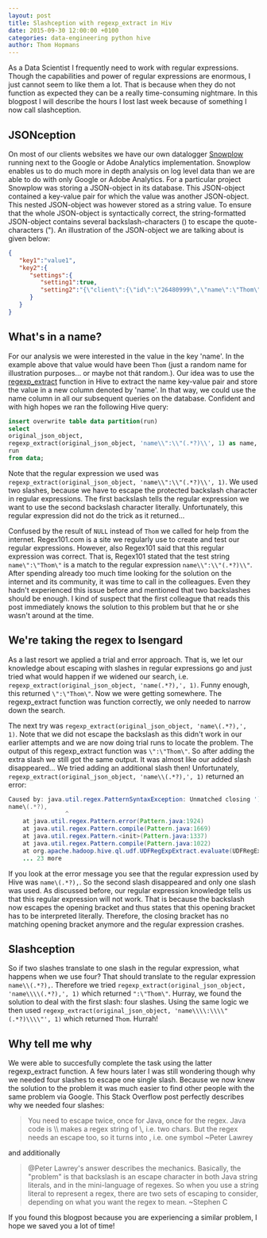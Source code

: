 ```yaml
---
layout: post
title: Slashception with regexp_extract in Hiv
date: 2015-09-30 12:00:00 +0100
categories: data-engineering python hive
author: Thom Hopmans
---
```


As a Data Scientist I frequently need to work with regular expressions. Though the capabilities and power of regular expressions are enormous, I just cannot seem to like them a lot. That is because when they do not function as expected they can be a really time-consuming nightmare. In this blogpost I will describe the hours I lost last week because of something I now call slashception.

## JSONception

On most of our clients websites we have our own datalogger <a href="http://snowplowanalytics.com/" target="_blank">Snowplow</a> running next to the Google or Adobe Analytics implementation. Snowplow enables us to do much more in depth analysis on log level data than we are able to do with only Google or Adobe Analytics. For a particular project Snowplow was storing a JSON-object in its database. This JSON-object contained a key-value pair for which the value was another JSON-object. This nested JSON-object was however stored as a string value. To ensure that the whole JSON-object is syntactically correct, the string-formatted JSON-object contains several backslash-characters (\) to escape the quote-characters ("). An illustration of the JSON-object we are talking about is given below:

```json
{  
   "key1":"value1",
   "key2":{  
      "settings":{  
         "setting1":true,
         "setting2":"{\"client\":{\"id\":\"26480999\",\"name\":\"Thom\",\"age\":\"24\"}}"
      }
   }
}
```

## What's in a name?

For our analysis we were interested in the value in the key 'name'. In the example above that value would have been `Thom` (just a random name for illustration purposes... or maybe not thát random.). Our idea was to use the <a href="https://cwiki.apache.org/confluence/display/Hive/LanguageManual+UDF#LanguageManualUDF-StringFunctions" target="_blank">regexp_extract</a> function in Hive to extract the name key-value pair and store the value in a new column denoted by 'name'. In that way, we could use the name column in all our subsequent queries on the database. Confident and with high hopes we ran the following Hive query:

```sql
insert overwrite table data partition(run)
select 
original_json_object,
regexp_extract(original_json_object, 'name\\":\\"(.*?)\\', 1) as name,
run
from data;
```

Note that the regular expression we used was `regexp_extract(original_json_object, 'name\\":\\"(.*?)\\', 1)`. We used two slashes, because we have to escape the protected backslash character in regular expressions. The first backslash tells the regular expression we want to use the second backslash character literally. Unfortunately, this regular expression did not do the trick as it returned...

Confused by the result of `NULL` instead of `Thom` we called for help from the internet. Regex101.com is a site we regularly use to create and test our regular expressions. However, also Regex101 said that this regular expression was correct. That is, Regex101 stated that the test string `name\":\"Thom\"` is a match to the regular expression `name\\":\\"(.*?)\\"`. After spending already too much time looking for the solution on the internet and its community, it was time to call in the colleagues. Even they hadn't experienced this issue before and mentioned that two backslashes should be enough. I kind of suspect that the first colleague that reads this post immediately knows the solution to this problem but that he or she wasn't around at the time.

## We're taking the regex to Isengard

As a last resort we applied a trial and error approach. That is, we let our knowledge about escaping with slashes in regular expressions go and just tried what would happen if we widened our search, i.e. `regexp_extract(original_json_object, 'name(.*?),', 1)`. Funny enough, this returned `\":\"Thom\"`. Now we were getting somewhere. The regexp_extract function was function correctly, we only needed to narrow down the search.

The next try was `regexp_extract(original_json_object, 'name\(.*?),', 1)`. Note that we did not escape the backslash as this didn't work in our earlier attempts and we are now doing trial runs to locate the problem. The output of this regexp_extract function was `\":\"Thom\"`. So after adding the extra slash we still got the same output. It was almost like our added slash disappeared... We tried adding an additional slash then! Unfortunately, `regexp_extract(original_json_object, 'name\\(.*?),', 1)` returned an error:

```java
Caused by: java.util.regex.PatternSyntaxException: Unmatched closing ')' near index 16
name\(.*?),
                ^
	at java.util.regex.Pattern.error(Pattern.java:1924)
	at java.util.regex.Pattern.compile(Pattern.java:1669)
	at java.util.regex.Pattern.<init>(Pattern.java:1337)
	at java.util.regex.Pattern.compile(Pattern.java:1022)
	at org.apache.hadoop.hive.ql.udf.UDFRegExpExtract.evaluate(UDFRegExpExtract.java:51)
	... 23 more
```

If you look at the error message you see that the regular expression used by Hive was `name\(.*?),`. So the second slash disappeared and only one slash was used. As discussed before, our regular expression knowledge tells us that this regular expression will not work. That is because the backslash now escapes the opening bracket and thus states that this opening bracket has to be interpreted literally. Therefore, the closing bracket has no matching opening bracket anymore and the regular expression crashes.

## Slashception

So if two slashes translate to one slash in the regular expression, what happens when we use four? That should translate to the regular expression `name\\(.*?),`. Therefore we tried `regexp_extract(original_json_object, 'name\\\\(.*?),', 1)` which returned `":\"Thom\"`. Hurray, we found the solution to deal with the first slash: four slashes. Using the same logic we then used `regexp_extract(original_json_object, 'name\\\\:\\\\"(.*?)\\\\"', 1)` which returned `Thom`. Hurrah!

## Why tell me why

We were able to succesfully complete the task using the latter regexp_extract function. A few hours later I was still wondering though why we needed four slashes to escape one single slash. Because we now knew the solution to the problem it was much easier to find other people with the same problem via Google. This Stack Overflow post perfectly describes why we needed four slashes:

> You need to escape twice, once for Java, once for the regex. Java code is \\\\ makes a regex string of \\, i.e. two chars. But the regex needs an escape too, so it turns into \, i.e. one symbol ~Peter Lawrey

and additionally

> @Peter Lawrey's answer describes the mechanics. Basically, the "problem" is that backslash is an escape character in both Java string literals, and in the mini-language of regexes. So when you use a string literal to represent a regex, there are two sets of escaping to consider, depending on what you want the regex to mean. ~Stephen C

If you found this blogpost because you are experiencing a similar problem, I hope we saved you a lot of time!